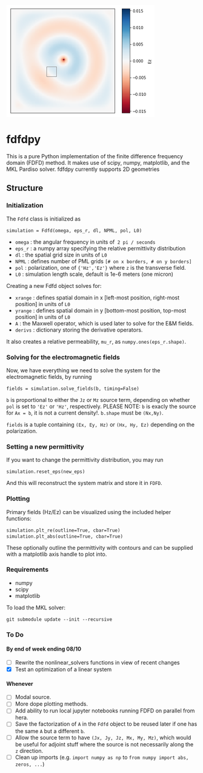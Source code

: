![](img/dipole_dielectric_field.png)

# fdfdpy

This is a pure Python implementation of the finite difference frequency domain (FDFD) method. It makes use of scipy, numpy, matplotlib, and the MKL Pardiso solver. fdfdpy currently supports 2D geometries

## Structure

### Initialization

The `Fdfd` class is initialized as

	simulation = Fdfd(omega, eps_r, dl, NPML, pol, L0)

- `omega` : the angular frequency in units of` 2 pi / seconds`
- `eps_r` : a numpy array specifying the relative permittivity distribution
- `dl` : the spatial grid size in units of `L0`
- `NPML` : defines number of PML grids `[# on x borders, # on y borders]`
- `pol` : polarization, one of `{'Hz','Ez'}` where `z` is the transverse field.
- `L0` : simulation length scale, default is 1e-6 meters (one micron)

Creating a new Fdfd object solves for:

- `xrange` : defines spatial domain in x [left-most position, right-most position] in units of `L0`
- `yrange` : defines spatial domain in y [bottom-most position, top-most position] in units of `L0`
- `A` : the Maxwell operator, which is used later to solve for the E&M fields.
- `derivs` : dictionary storing the derivative operators.

It also creates a relative permeability, `mu_r`, as `numpy.ones(eps_r.shape)`. 

### Solving for the electromagnetic fields

Now, we have everything we need to solve the system for the electromagnetic fields, by running

	fields = simulation.solve_fields(b, timing=False)
	
`b` is proportional to either the `Jz` or `Mz` source term, depending on whether `pol` is set to `'Ez'` or `'Hz'`, respectively.  PLEASE NOTE: `b` is exacly the source for `Ax = b`, it is not a current density!.  `b.shape` must be `(Nx,Ny)`.

`fields` is a tuple containing `(Ex, Ey, Hz)` or `(Hx, Hy, Ez)` depending on the polarization.

### Setting a new permittivity

If you want to change the permittivity distribution, you may run

	simulation.reset_eps(new_eps)

And this will reconstruct the system matrix and store it in `FDFD`.


### Plotting

Primary fields (Hz/Ez) can be visualized using the included helper functions:

	simulation.plt_re(outline=True, cbar=True)
	simulation.plt_abs(outline=True, cbar=True)

These optionally outline the permittivity with contours and can be supplied with a matplotlib axis handle to plot into.

### Requirements

- numpy
- scipy
- matplotlib

To load the MKL solver:

	git submodule update --init --recursive

### To Do

#### By end of week ending 08/10
- [ ] Rewrite the nonlinear_solvers functions in view of recent changes 
- [x] Test an optimization of a linear system

#### Whenever
- [ ] Modal source.
- [ ] More dope plotting methods.
- [ ] Add ability to run local jupyter notebooks running FDFD on parallel from hera.
- [ ] Save the factorization of `A` in the `Fdfd` object to be reused later if one has the same `A` but a different `b`.
- [ ] Allow the source term to have `(Jx, Jy, Jz, Mx, My, Mz)`, which would be useful for adjoint stuff where the source is not necessarily along the `z` direction.
- [ ] Clean up imports (e.g. `import numpy as np` to `from numpy import abs, zeros, ...`)
